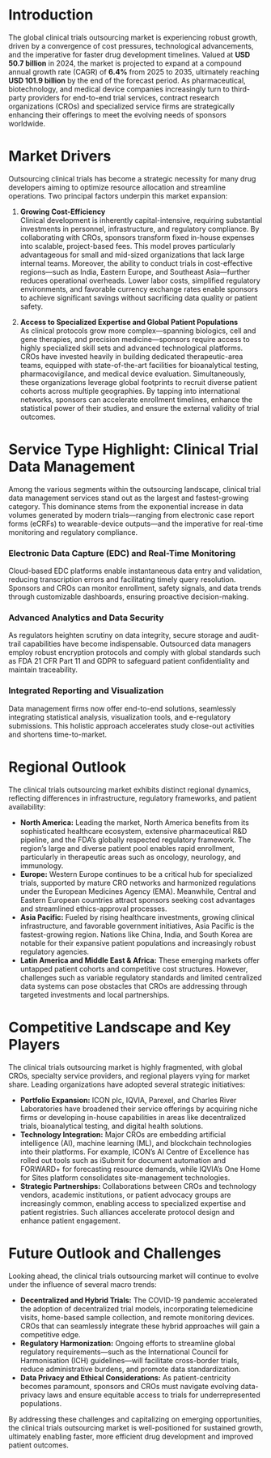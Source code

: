 # Introduction

The global clinical trials outsourcing market is experiencing robust growth, driven by a convergence of cost pressures, technological advancements, and the imperative for faster drug development timelines. Valued at **USD 50.7 billion** in 2024, the market is projected to expand at a compound annual growth rate (CAGR) of **6.4%** from 2025 to 2035, ultimately reaching **USD 101.9 billion** by the end of the forecast period. As pharmaceutical, biotechnology, and medical device companies increasingly turn to third-party providers for end-to-end trial services, contract research organizations (CROs) and specialized service firms are strategically enhancing their offerings to meet the evolving needs of sponsors worldwide.

# Market Drivers

Outsourcing clinical trials has become a strategic necessity for many drug developers aiming to optimize resource allocation and streamline operations. Two principal factors underpin this market expansion:

1. **Growing Cost-Efficiency**  
   Clinical development is inherently capital-intensive, requiring substantial investments in personnel, infrastructure, and regulatory compliance. By collaborating with CROs, sponsors transform fixed in-house expenses into scalable, project-based fees. This model proves particularly advantageous for small and mid-sized organizations that lack large internal teams. Moreover, the ability to conduct trials in cost-effective regions—such as India, Eastern Europe, and Southeast Asia—further reduces operational overheads. Lower labor costs, simplified regulatory environments, and favorable currency exchange rates enable sponsors to achieve significant savings without sacrificing data quality or patient safety.

2. **Access to Specialized Expertise and Global Patient Populations**  
   As clinical protocols grow more complex—spanning biologics, cell and gene therapies, and precision medicine—sponsors require access to highly specialized skill sets and advanced technological platforms. CROs have invested heavily in building dedicated therapeutic-area teams, equipped with state-of-the-art facilities for bioanalytical testing, pharmacovigilance, and medical device evaluation. Simultaneously, these organizations leverage global footprints to recruit diverse patient cohorts across multiple geographies. By tapping into international networks, sponsors can accelerate enrollment timelines, enhance the statistical power of their studies, and ensure the external validity of trial outcomes.

# Service Type Highlight: Clinical Trial Data Management

Among the various segments within the outsourcing landscape, clinical trial data management services stand out as the largest and fastest-growing category. This dominance stems from the exponential increase in data volumes generated by modern trials—ranging from electronic case report forms (eCRFs) to wearable-device outputs—and the imperative for real-time monitoring and regulatory compliance.

### Electronic Data Capture (EDC) and Real-Time Monitoring

Cloud-based EDC platforms enable instantaneous data entry and validation, reducing transcription errors and facilitating timely query resolution. Sponsors and CROs can monitor enrollment, safety signals, and data trends through customizable dashboards, ensuring proactive decision-making.

### Advanced Analytics and Data Security

As regulators heighten scrutiny on data integrity, secure storage and audit-trail capabilities have become indispensable. Outsourced data managers employ robust encryption protocols and comply with global standards such as FDA 21 CFR Part 11 and GDPR to safeguard patient confidentiality and maintain traceability.

### Integrated Reporting and Visualization

Data management firms now offer end-to-end solutions, seamlessly integrating statistical analysis, visualization tools, and e-regulatory submissions. This holistic approach accelerates study close-out activities and shortens time-to-market.

# Regional Outlook

The clinical trials outsourcing market exhibits distinct regional dynamics, reflecting differences in infrastructure, regulatory frameworks, and patient availability:

- **North America:** Leading the market, North America benefits from its sophisticated healthcare ecosystem, extensive pharmaceutical R&D pipeline, and the FDA’s globally respected regulatory framework. The region’s large and diverse patient pool enables rapid enrollment, particularly in therapeutic areas such as oncology, neurology, and immunology.
- **Europe:** Western Europe continues to be a critical hub for specialized trials, supported by mature CRO networks and harmonized regulations under the European Medicines Agency (EMA). Meanwhile, Central and Eastern European countries attract sponsors seeking cost advantages and streamlined ethics-approval processes.
- **Asia Pacific:** Fueled by rising healthcare investments, growing clinical infrastructure, and favorable government initiatives, Asia Pacific is the fastest-growing region. Nations like China, India, and South Korea are notable for their expansive patient populations and increasingly robust regulatory agencies.
- **Latin America and Middle East & Africa:** These emerging markets offer untapped patient cohorts and competitive cost structures. However, challenges such as variable regulatory standards and limited centralized data systems can pose obstacles that CROs are addressing through targeted investments and local partnerships.

# Competitive Landscape and Key Players

The clinical trials outsourcing market is highly fragmented, with global CROs, specialty service providers, and regional players vying for market share. Leading organizations have adopted several strategic initiatives:

- **Portfolio Expansion:** ICON plc, IQVIA, Parexel, and Charles River Laboratories have broadened their service offerings by acquiring niche firms or developing in-house capabilities in areas like decentralized trials, bioanalytical testing, and digital health solutions.
- **Technology Integration:** Major CROs are embedding artificial intelligence (AI), machine learning (ML), and blockchain technologies into their platforms. For example, ICON’s AI Centre of Excellence has rolled out tools such as iSubmit for document automation and FORWARD+ for forecasting resource demands, while IQVIA’s One Home for Sites platform consolidates site-management technologies.
- **Strategic Partnerships:** Collaborations between CROs and technology vendors, academic institutions, or patient advocacy groups are increasingly common, enabling access to specialized expertise and patient registries. Such alliances accelerate protocol design and enhance patient engagement.

# Future Outlook and Challenges

Looking ahead, the clinical trials outsourcing market will continue to evolve under the influence of several macro trends:

- **Decentralized and Hybrid Trials:** The COVID-19 pandemic accelerated the adoption of decentralized trial models, incorporating telemedicine visits, home-based sample collection, and remote monitoring devices. CROs that can seamlessly integrate these hybrid approaches will gain a competitive edge.
- **Regulatory Harmonization:** Ongoing efforts to streamline global regulatory requirements—such as the International Council for Harmonisation (ICH) guidelines—will facilitate cross-border trials, reduce administrative burdens, and promote data standardization.
- **Data Privacy and Ethical Considerations:** As patient-centricity becomes paramount, sponsors and CROs must navigate evolving data-privacy laws and ensure equitable access to trials for underrepresented populations.

By addressing these challenges and capitalizing on emerging opportunities, the clinical trials outsourcing market is well-positioned for sustained growth, ultimately enabling faster, more efficient drug development and improved patient outcomes.
